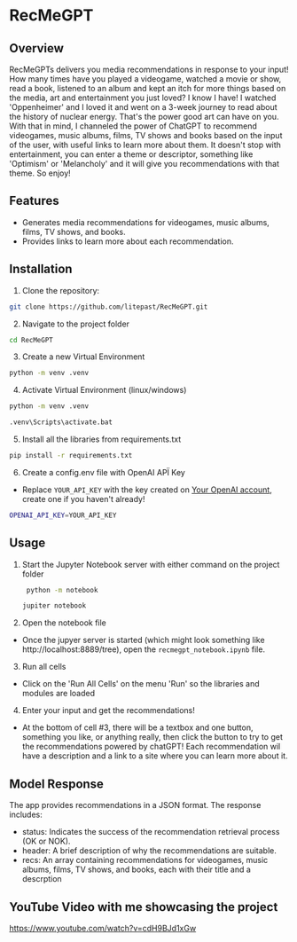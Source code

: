 # RecMeGPT

## Overview
RecMeGPTs delivers you media recommendations in response to your input! How many times have you played a videogame, watched a movie or show, read a book, listened to an album and kept an itch for more things based on the media, art and entertainment you just loved? I know I have! I watched 'Oppenheimer' and I loved it and went on a 3-week journey to read about the history of nuclear energy. That's the power good art can have on you. With that in mind, I channeled the power of ChatGPT to recommend videogames, music albums, films, TV shows and books based on the input of the user, with useful links to learn more about them.
It doesn't stop with entertainment, you can enter a theme or descriptor, something like 'Optimism' or 'Melancholy' and it will give you recommendations with that theme. So enjoy!


## Features
- Generates media recommendations for videogames, music albums, films, TV shows, and books.
- Provides links to learn more about each recommendation.

## Installation
1. Clone the repository:
```sh
git clone https://github.com/litepast/RecMeGPT.git
```
2. Navigate to the project folder
  ```sh
  cd RecMeGPT
  ```
3. Create a new Virtual Environment
  ```sh
  python -m venv .venv
  ```
4. Activate Virtual Environment (linux/windows)
  ```sh
  python -m venv .venv
  ```
  ```sh
  .venv\Scripts\activate.bat
  ```
5. Install all the libraries from requirements.txt
  ```sh
  pip install -r requirements.txt
  ```
6. Create a config.env file with OpenAI APÏ Key
- Replace `YOUR_API_KEY` with the key created on [Your OpenAI account](https://platform.openai.com/api-keys), create one if you haven't already!
 ```sh
 OPENAI_API_KEY=YOUR_API_KEY
  ```

## Usage
1. Start the Jupyter Notebook server with either command on the project folder
   ```sh
    python -m notebook
   ```
   ```sh
   jupiter notebook
   ```
2. Open the notebook file
- Once the jupyer server is started (which might look something like http://localhost:8889/tree), open the `recmegpt_notebook.ipynb` file.

3. Run all cells
- Click on the 'Run All Cells' on the menu 'Run' so the libraries and modules are loaded

4. Enter your input and get the recommendations!
- At the bottom of cell #3, there will be a textbox and one button, something you like, or anything really, then click the button to try to get the recommendations powered by chatGPT! Each recommendation wil have a description and a link to a site where you can learn more about it.


## Model Response

The app provides recommendations in a JSON format. The response includes:
- status: Indicates the success of the recommendation retrieval process (OK or NOK).
- header: A brief description of why the recommendations are suitable.
- recs: An array containing recommendations for videogames, music albums, films, TV shows, and books, each with their title and a descrption

## YouTube Video with me showcasing the project
  https://www.youtube.com/watch?v=cdH9BJd1xGw
 
   
